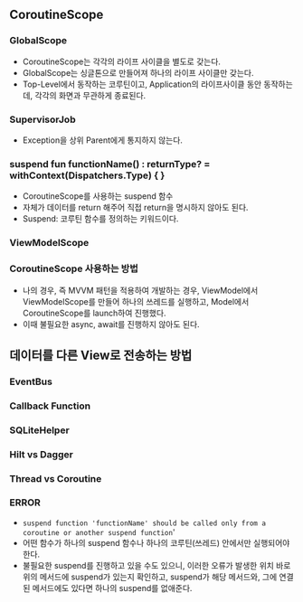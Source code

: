## CoroutineScope
### GlobalScope
- CoroutineScope는 각각의 라이프 사이클을 별도로 갖는다. 
- GlobalScope는 싱글톤으로 만들어져 하나의 라이프 사이클만 갖는다. 
- Top-Level에서 동작하는 코루틴이고, Application의 라이프사이클 동안 동작하는데, 각각의 화면과 무관하게 종료된다.

### SupervisorJob
- Exception을 상위 Parent에게 통지하지 않는다. 

### suspend fun functionName() : returnType? = withContext(Dispatchers.Type) { }
- CoroutineScope를 사용하는 suspend 함수
- 자체가 데이터를 return 해주어 직접 return을 명시하지 않아도 된다. 
- Suspend: 코루틴 함수를 정의하는 키워드이다. 

### ViewModelScope


### CoroutineScope 사용하는 방법
- 나의 경우, 즉 MVVM 패턴을 적용하여 개발하는 경우, ViewModel에서 ViewModelScope를 만들어 하나의 쓰레드를 실행하고, Model에서 CoroutineScope를 launch하여 진행했다. 
- 이때 불필요한 async, await를 진행하지 않아도 된다. 

## 데이터를 다른 View로 전송하는 방법
### EventBus 


### Callback Function


### SQLiteHelper


### Hilt vs Dagger


### Thread vs Coroutine 


### ERROR
- `suspend function 'functionName' should be called only from a coroutine or another suspend function`'
- 어떤 함수가 하나의 suspend 함수나 하나의 코루틴(쓰레드) 안에서만 실행되어야 한다.
- 불필요한 suspend를 진행하고 있을 수도 있으니, 이러한 오류가 발생한 위치 바로 위의 메서드에 suspend가 있는지 확인하고, suspend가 해당 메서드와, 그에 연결된 메서드에도 있다면 하나의 suspend를 없애준다.

